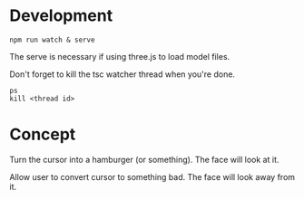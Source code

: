 # Development

```
npm run watch & serve
```

The serve is necessary if using three.js to load model files.

Don't forget to kill the tsc watcher thread when you're done.

```
ps
kill <thread id>
```

# Concept

Turn the cursor into a hamburger (or something). The face will look at it.

Allow user to convert cursor to something bad. The face will look away from it.